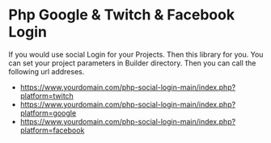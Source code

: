 # Php Google & Twitch & Facebook Login

If you would use social Login for your Projects. Then this library for you. You can set your project parameters in Builder directory. Then you can call the following url addreses.

- <https://www.yourdomain.com/php-social-login-main/index.php?platform=twitch>
- <https://www.yourdomain.com/php-social-login-main/index.php?platform=google>
- <https://www.yourdomain.com/php-social-login-main/index.php?platform=facebook>